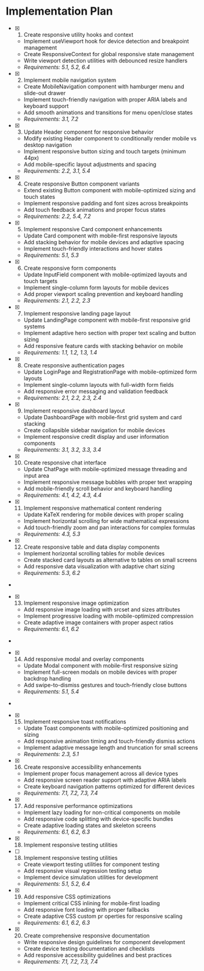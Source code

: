 # Implementation Plan

- [x] 1. Create responsive utility hooks and context





  - Implement useViewport hook for device detection and breakpoint management
  - Create ResponsiveContext for global responsive state management
  - Write viewport detection utilities with debounced resize handlers
  - _Requirements: 5.1, 5.2, 6.4_

- [x] 2. Implement mobile navigation system





  - Create MobileNavigation component with hamburger menu and slide-out drawer
  - Implement touch-friendly navigation with proper ARIA labels and keyboard support
  - Add smooth animations and transitions for menu open/close states
  - _Requirements: 3.1, 7.2_

- [x] 3. Update Header component for responsive behavior









  - Modify existing Header component to conditionally render mobile vs desktop navigation
  - Implement responsive button sizing and touch targets (minimum 44px)
  - Add mobile-specific layout adjustments and spacing
  - _Requirements: 2.2, 3.1, 5.4_

- [x] 4. Create responsive Button component variants





  - Extend existing Button component with mobile-optimized sizing and touch states
  - Implement responsive padding and font sizes across breakpoints
  - Add touch feedback animations and proper focus states
  - _Requirements: 2.2, 5.4, 7.2_

- [x] 5. Implement responsive Card component enhancements





  - Update Card component with mobile-first responsive layouts
  - Add stacking behavior for mobile devices and adaptive spacing
  - Implement touch-friendly interactions and hover states
  - _Requirements: 5.1, 5.3_

- [x] 6. Create responsive form components





  - Update InputField component with mobile-optimized layouts and touch targets
  - Implement single-column form layouts for mobile devices
  - Add proper viewport scaling prevention and keyboard handling
  - _Requirements: 2.1, 2.2, 2.3_

- [x] 7. Implement responsive landing page layout









  - Update LandingPage component with mobile-first responsive grid systems
  - Implement adaptive hero section with proper text scaling and button sizing
  - Add responsive feature cards with stacking behavior on mobile
  - _Requirements: 1.1, 1.2, 1.3, 1.4_

- [x] 8. Create responsive authentication pages





  - Update LoginPage and RegistrationPage with mobile-optimized form layouts
  - Implement single-column layouts with full-width form fields
  - Add responsive error messaging and validation feedback
  - _Requirements: 2.1, 2.2, 2.3, 2.4_

- [x] 9. Implement responsive dashboard layout





  - Update DashboardPage with mobile-first grid system and card stacking
  - Create collapsible sidebar navigation for mobile devices
  - Implement responsive credit display and user information components
  - _Requirements: 3.1, 3.2, 3.3, 3.4_

- [x] 10. Create responsive chat interface





  - Update ChatPage with mobile-optimized message threading and input area
  - Implement responsive message bubbles with proper text wrapping
  - Add mobile-friendly scroll behavior and keyboard handling
  - _Requirements: 4.1, 4.2, 4.3, 4.4_

- [x] 11. Implement responsive mathematical content rendering





  - Update KaTeX rendering for mobile devices with proper scaling
  - Implement horizontal scrolling for wide mathematical expressions
  - Add touch-friendly zoom and pan interactions for complex formulas
  - _Requirements: 4.3, 5.3_

- [x] 12. Create responsive table and data display components




  - Implement horizontal scrolling tables for mobile devices
  - Create stacked card layouts as alternative to tables on small screens
  - Add responsive data visualization with adaptive chart sizing
  - _Requirements: 5.3, 6.2_
-

- [x] 13. Implement responsive image optimization




  - Add responsive image loading with srcset and sizes attributes
  - Implement progressive loading with mobile-optimized compression
  - Create adaptive image containers with proper aspect ratios
  - _Requirements: 6.1, 6.2_
-

- [x] 14. Add responsive modal and overlay components




  - Update Modal component with mobile-first responsive sizing
  - Implement full-screen modals on mobile devices with proper backdrop handling
  - Add swipe-to-dismiss gestures and touch-friendly close buttons
  - _Requirements: 5.1, 5.4_
-

- [x] 15. Implement responsive toast notifications




  - Update Toast components with mobile-optimized positioning and sizing
  - Add responsive animation timing and touch-friendly dismiss actions
  - Implement adaptive message length and truncation for small screens
  - _Requirements: 2.3, 5.1_


- [x] 16. Create responsive accessibility enhancements



  - Implement proper focus management across all device types
  - Add responsive screen reader support with adaptive ARIA labels
  - Create keyboard navigation patterns optimized for different devices
  - _Requirements: 7.1, 7.2, 7.3, 7.4_

- [x] 17. Add responsive performance optimizations





  - Implement lazy loading for non-critical components on mobile
  - Add responsive code splitting with device-specific bundles
  - Create adaptive loading states and skeleton screens
  - _Requirements: 6.1, 6.2, 6.3_
- [x] 18. Implement responsive testing utilities













- [ ] 18. Implement responsive testing utilities

  - Create viewport testing utilities for component testing
  - Add responsive visual regression testing setup
  - Implement device simulation utilities for development
  - _Requirements: 5.1, 5.2, 6.4_



- [x] 19. Add responsive CSS optimizations



  - Implement critical CSS inlining for mobile-first loading
  - Add responsive font loading with proper fallbacks
  - Create adaptive CSS custom pr
operties for responsive scaling
  - _Requirements: 6.1, 6.2, 6.3_




- [x] 20. Create comprehensive responsive documentation





  - Write responsive design guidelines for component development
  - Create device testing documentation and checklists
  - Add responsive accessibility guidelines and best practices
  - _Requirements: 7.1, 7.2, 7.3, 7.4_